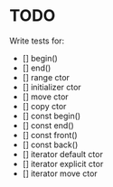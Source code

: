 # TODO

Write tests for:
- [] begin()
- [] end()
- [] range ctor
- [] initializer ctor
- [] move ctor
- [] copy ctor
- [] const begin()
- [] const end()
- [] const front()
- [] const back()
- [] iterator default ctor
- [] iterator explicit ctor
- [] iterator move ctor 
